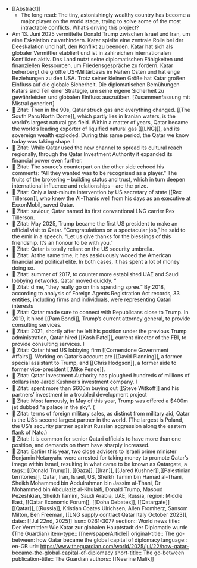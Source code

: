 - [[Abstract]]
	- The long read: The tiny, astonishingly wealthy country has become a major player on the world stage, trying to solve some of the most intractable conflicts. What’s driving this project?
- Am 13. Juni 2025 vermittelte Donald Trump zwischen Israel und Iran, um eine Eskalation zu verhindern. Katar spielte eine zentrale Rolle bei der Deeskalation und half, den Konflikt zu beenden. Katar hat sich als globaler Vermittler etabliert und ist in zahlreichen internationalen Konflikten aktiv. Das Land nutzt seine diplomatischen Fähigkeiten und finanziellen Ressourcen, um Friedensgespräche zu fördern. Katar beherbergt die größte US-Militärbasis im Nahen Osten und hat enge Beziehungen zu den USA. Trotz seiner kleinen Größe hat Katar großen Einfluss auf die globale Sicherheit. Die diplomatischen Bemühungen Katars sind Teil einer Strategie, um seine eigene Sicherheit zu gewährleisten und globalen Einfluss auszuüben. [Zusammenfassung mit Mistral generiert]
- 📌 Zitat: Then in the 90s, Qatar struck gas and everything changed. [[The South Pars/North Dome]], which partly lies in Iranian waters, is the world’s largest natural gas field. Within a matter of years, Qatar became the world’s leading exporter of liquified natural gas ([[LNG]]), and its sovereign wealth exploded. During this same period, the Qatar we know today was taking shape. I
- 📌 Zitat: While Qatar used the new channel to spread its cultural reach regionally, through the Qatar Investment Authority it expanded its financial power even further.
- 📌 Zitat: The source’s counterpart on the other side echoed his comments: “All they wanted was to be recognised as a player.” The fruits of the brokering – building status and trust, which in turn deepen international influence and relationships – are the prize.
- 📌 Zitat: Only a last-minute intervention by US secretary of state [[Rex Tillerson]], who knew the Al-Thanis well from his days as an executive at ExxonMobil, saved Qatar.
- 📌 Zitat: saviour, Qatar named its first conventional LNG carrier Rex Tillerson.
- 📌 Zitat: May 2025, Trump became the first US president to make an official visit to Qatar. “Congratulations on a spectacular job,” he said to the emir in a speech. “Let us give thanks for the blessings of this friendship. It’s an honour to be with you.”
- 📌 Zitat: Qatar is totally reliant on the US security umbrella.
- 📌 Zitat: At the same time, it has assiduously wooed the American financial and political elite. In both cases, it has spent a lot of money doing so.
- 📌 Zitat: summer of 2017, to counter more established UAE and Saudi lobbying networks, Qatar moved quickly. “
- 📌 Zitat: d me, “they really go on this spending spree.” By 2018, according to analysis of Foreign Agents Registration Act records, 33 entities, including firms and individuals, were representing Qatari interests
- 📌 Zitat: Qatar made sure to connect with Republicans close to Trump. In 2019, it hired [[Pam Bondi]], Trump’s current attorney general, to provide consulting services.
- 📌 Zitat: 2021, shortly after he left his position under the previous Trump administration, Qatar hired [[Kash Patel]], current director of the FBI, to provide consulting services. I
- 📌 Zitat: Qatar hired US lobbying firm [[Cornerstone Government Affairs]]. Working on Qatar’s account are [[David Planning]], a former special assistant to Trump, and [[Chris Hodgson]], a former aide to former vice-president [[Mike Pence]].
- 📌 Zitat: Qatar Investment Authority has ploughed hundreds of millions of dollars into Jared Kushner’s investment company. I
- 📌 Zitat: spent more than $600m buying out [[Steve Witkoff]] and his partners’ investment in a troubled development project
- 📌 Zitat: Most famously, in May of this year, Trump was offered a $400m jet dubbed “a palace in the sky”. (
- 📌 Zitat: terms of foreign military sales, as distinct from military aid, Qatar is the US’s second largest partner in the world. (The largest is Poland, the US’s security partner against Russian aggression along the eastern flank of Nato.)
- 📌 Zitat: It is common for senior Qatari officials to have more than one position, and demands on them have sharply increased.
- 📌 Zitat: Earlier this year, two close advisers to Israeli prime minister Benjamin Netanyahu were arrested for taking money to promote Qatar’s image within Israel, resulting in what came to be known as Qatargate, a
tags:: [[Donald Trump]], [[Gaza]], [[Iran]], [[Jared Kushner]],[[Palestinian territories]],  Qatar, Iran, Israel, US, Sheikh Tamim bin Hamad al-Thani, Sheikh Mohammed bin Abdulrahman bin Jassim al-Thani, Dr Mohammed bin Abdulaziz al-Khulaifi, Donald Trump, Masoud Pezeshkian, Sheikh Tamim, Saudi Arabia, UAE, Russia, region: Middle East, [[Qatar Economic Forum]], [[Doha Debates]], [[Qatargate]][[Qatar]], [[Russia]], Kristian Coates Ulrichsen, Allen Fromherz, Sansom Milton, Ben Freeman, [[LNG supply contract Qatar Italy October 2023]], 
date:: [[Jul 22nd, 2025]]
issn:: 0261-3077
section:: World news
title:: Der Vermittler: Wie Katar zur globalen Hauptstadt der Diplomatie wurde (The Guardian)
item-type:: [[newspaperArticle]]
original-title:: The go-between: how Qatar became the global capital of diplomacy
language:: en-GB
url:: https://www.theguardian.com/world/2025/jul/22/how-qatar-became-the-global-capital-of-diplomacy
short-title:: The go-between
publication-title:: The Guardian
authors:: [[Nesrine Malik]]
